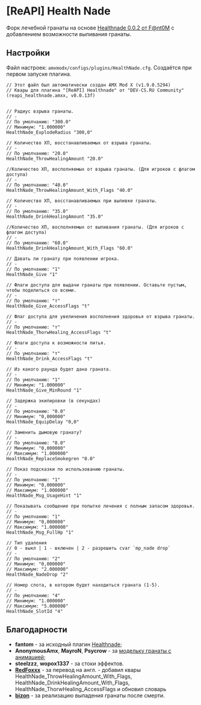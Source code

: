 # [ReAPI] Health Nade

Форк лечебной гранаты на основе [Healthnade 0.0.2 от F@nt0M](https://dev-cs.ru/resources/992/) с добавлением возможности выпивания гранаты.

## Настройки

Файл настроек: `amxmodx/configs/plugins/HealthNade.cfg`. Создаётся при первом запуске плагина.

```
// Этот файл был автоматически создан AMX Mod X (v1.9.0.5294)
// Квары для плагина "[ReAPI] Healthnade" от "DEV-CS.RU Community" (reapi_healthnade.amxx, v0.0.13f)


// Радиус взрыва гранаты.
// -
// По умолчанию: "300.0"
// Минимум: "1.000000"
HealthNade_ExplodeRadius "300,0"

// Количество ХП, восстанавливаемых от взрыва гранаты.
// -
// По умолчанию: "20.0"
HealthNade_ThrowHealingAmount "20.0"

//Количество ХП, восполняемых от взрыва гранаты. (Для игроков с флагом доступа)
// -
// По умолчанию: "40.0"
HealthNade_ThrowHealingAmount_With_Flags "40.0"

// Количество ХП, восстанавливаемых при выпивке гранаты.
// -
// По умолчанию: "35.0"
HealthNade_DrinkHealingAmount "35.0"

//Количество ХП, восполняемых от выпивания гранаты. (Для игроков с флагом доступа)
// -
// По умолчанию: "60.0"
HealthNade_DrinkHealingAmount_With_Flags "60.0"

// Давать ли гранату при появлении игрока.
// -
// По умолчанию: "1"
HealthNade_Give "1"

// Флаги доступа для выдачи гранаты при появлении. Оставьте пустым, чтобы поделиться со всеми.
// -
// По умолчанию: "т"
HealthNade_Give_AccessFlags "t"

// Флаг доступа для увеличения восполнения здоровья от взрыва гранаты.
// -
// По умолчанию: "т"
HealthNade_ThorwHealing_AccessFlags "t"

// Флаги доступа к возможности питья.
// -
// По умолчанию: "т"
HealthNade_Drink_AccessFlags "t"

// Из какого раунда будет дана граната.
// -
// По умолчанию: "1"
// Минимум: "1.000000"
HealthNade_Give_MinRound "1"

// Задержка экипировки (в секундах)
// -
// По умолчанию: "0.0"
// Минимум: "0,000000"
HealthNade_EquipDelay "0,0"

// Заменить дымовую гранату?
// -
// По умолчанию: "0.0"
// Минимум: "0,000000"
// Максимум: "1.000000"
HealthNade_ReplaceSmokegren "0.0"

// Показ подсказки по использованию гранаты.
// -
// По умолчанию: "1"
// Минимум: "0,000000"
// Максимум: "1.000000"
HealthNade_Msg_UsageHint "1"

// Показывать сообщение при попытке лечения с полным запасом здоровья.
// -
// По умолчанию: "1"
// Минимум: "0,000000"
// Максимум: "1.000000"
HealthNade_Msg_FullHp "1"

// Тип удаления
// 0 - выкл | 1 - включен | 2 - разрешить cvar `mp_nade drop`
// -
// По умолчанию: "2"
// Минимум: "0,000000"
// Максимум: "2.000000"
HealthNade_NadeDrop "2"

// Номер слота, в котором будет находиться граната (1-5).
// -
// По умолчанию: "4"
// Минимум: "1.000000"
// Максимум: "5.000000"
HealthNade_SlotId "4"
```

## Благодарности

- **fantom** - за исходный плагин [Healthnade](https://dev-cs.ru/resources/992/);
- **AnonymousAmx**, **MayroN**, **Psycrow** - за [модельку гранаты с анимацией](https://dev-cs.ru/threads/18355/);
- **steelzzz**, **wopox1337** - за стоки эффектов.
- **[RedFoxxx](https://dev-cs.ru/members/8560/)** - за перевод на англ. - добавил квары HealthNade_ThrowHealingAmount_With_Flags, HealthNade_DrinkHealingAmount_With_Flags, HealthNade_ThorwHealing_AccessFlags и обновил словарь
- **[bizon](https://dev-cs.ru/members/4218/)** - за реализацию выпадения гранаты после смерти.
